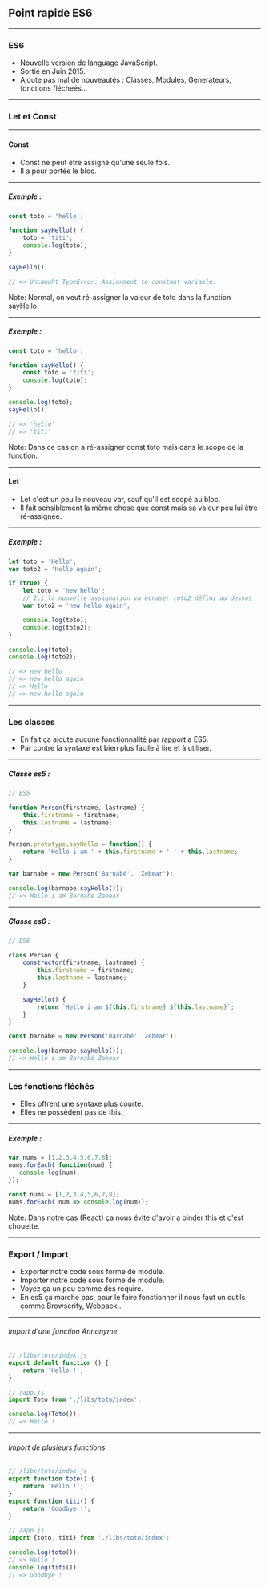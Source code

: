 <!-- .slide: class="slide--es6" -->
## Point rapide ES6

---

<!-- .slide: class="slide--es6" -->
### ES6

* Nouvelle version de language JavaScript. <!-- .element: class="fragment" -->
* Sortie en Juin 2015. <!-- .element: class="fragment" -->
* Ajoute pas mal de nouveautés : Classes, Modules, Generateurs, fonctions flécheés... <!-- .element: class="fragment" -->

---

<!-- .slide: class="slide--es6" -->
### Let et Const

---

<!-- .slide: class="slide--es6" -->
#### Const

* Const ne peut être assigné qu'une seule fois. <!-- .element: class="fragment" -->
* Il a pour portée le bloc. <!-- .element: class="fragment" -->

---

<!-- .slide: class="slide--es6" -->
##### Exemple :

```javascript
const toto = 'hello';

function sayHello() {
    toto = 'titi';
    console.log(toto);
}

sayHello();

// => Uncaught TypeError: Assignment to constant variable.
```

Note: Normal, on veut ré-assigner la valeur de toto dans la function sayHello

---

<!-- .slide: class="slide--es6" -->
##### Exemple :

```javascript
const toto = 'hello';

function sayHello() {
    const toto = 'titi';
    console.log(toto);
}

console.log(toto);
sayHello();

// => 'hello'
// => 'titi'
```

Note: Dans ce cas on a ré-assigner const toto mais dans le scope de la function.

---

<!-- .slide: class="slide--es6" -->
#### Let

* Let c'est un peu le nouveau var, sauf qu'il est scopé au bloc. <!-- .element: class="fragment" -->
* Il fait sensiblement la même chose que const mais sa valeur peu lui être ré-assignée. <!-- .element: class="fragment" -->

---

<!-- .slide: class="slide--es6" -->
##### Exemple :

```javascript
let toto = 'Hello';
var toto2 = 'Hello again';

if (true) {
    let toto = 'new hello';
    // Ici la nouvelle assignation va écraser toto2 défini au dessus
    var toto2 = 'new hello again';

    console.log(toto);
    console.log(toto2);
}

console.log(toto);
console.log(toto2);

// => new hello
// => new hello again
// => Hello
// => new hello again
```

---

<!-- .slide: class="slide--es6" -->
### Les classes

* En fait ça ajoute aucune fonctionnalité par rapport a ES5. <!-- .element: class="fragment" -->
* Par contre la syntaxe est bien plus facile à lire et à utiliser. <!-- .element: class="fragment" -->

---

<!-- .slide: class="slide--es6" -->
##### Classe es5 :

```javascript
// ES5

function Person(firstname, lastname) {
    this.firstname = firstname;
    this.lastname = lastname;
}

Person.prototype.sayHello = function() {
    return 'Hello i am ' + this.firstname + ' ' + this.lastname;
}

var barnabe = new Person('Barnabé', 'Zebear');

console.log(barnabe.sayHello());
// => Hello i am Barnabé Zebear
```

---

<!-- .slide: class="slide--es6" -->
##### Classe es6 :

```javascript
// ES6

class Person {
    constructor(firstname, lastname) {
        this.firstname = firstname;
        this.lastname = lastname;
    }

    sayHello() {
        return `Hello i am ${this.firstname} ${this.lastname}`;
    }
}

const barnabe = new Person('Barnabé','Zebear');

console.log(barnabe.sayHello());
// => Hello i am Barnabé Zebear
```

---

<!-- .slide: class="slide--es6" -->
### Les fonctions fléchés

* Elles offrent une syntaxe plus courte. <!-- .element: class="fragment" -->
* Elles ne possèdent pas de this. <!-- .element: class="fragment" -->

---

<!-- .slide: class="slide--es6" -->
##### Exemple :

```javascript
var nums = [1,2,3,4,5,6,7,8];
nums.forEach( function(num) {
   console.log(num);
});

const nums = [1,2,3,4,5,6,7,8];
nums.forEach( num => console.log(num));
```

Note: Dans notre cas (React) ça nous évite d'avoir a binder this et c'est chouette.

---

<!-- .slide: class="slide--es6" -->
### Export / Import

* Exporter notre code sous forme de module. <!-- .element: class="fragment" -->
* Importer notre code sous forme de module. <!-- .element: class="fragment" -->
* Voyez ça un peu comme des require. <!-- .element: class="fragment" -->
* En es5 ça marche pas, pour le faire fonctionner il nous faut un outils comme Browserify, Webpack.. <!-- .element: class="fragment" -->

---

<!-- .slide: class="slide--es6" -->
###### Import d'une function Annonyme

```javascript
// /libs/toto/index.js
export default function () {
    return 'Hello !';
}

// /app.js
import Toto from './libs/toto/index';

console.log(Toto());
// => Hello !
```

---

<!-- .slide: class="slide--es6" -->
###### Import de plusieurs functions

```javascript
// /libs/toto/index.js
export function toto() {
    return 'Hello !';
}
export function titi() {
    return 'Goodbye !';
}

// /app.js
import {toto, titi} from './libs/toto/index';

console.log(toto());
// => Hello !
console.log(titi());
// => Goodbye !
```
